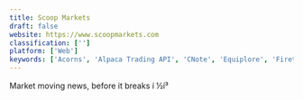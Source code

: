 ```yaml
---
title: Scoop Markets
draft: false 
website: https://www.scoopmarkets.com
classification: ['']
platform: ['Web']
keywords: ['Acorns', 'Alpaca Trading API', 'CNote', 'Equiplore', 'Firetail', 'Grain', 'Jellifin', 'Money Badger by StockTwits', 'Mudrex Marketplace', 'Mylo', 'Simply Wall Street', 'SparkFin', 'StockTwits for Slack', 'Stockal', 'Stockflare', 'Trigger Finance']
---
```

Market moving news, before it breaks í ½í³
